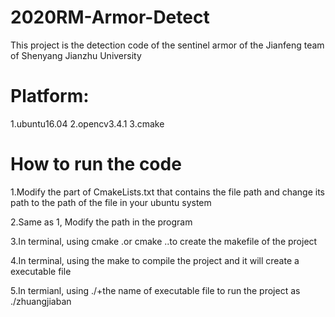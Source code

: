 # 2020RM-Armor-Detect
This project is the detection code of the sentinel armor of the Jianfeng team of Shenyang Jianzhu University

# Platform:
1.ubuntu16.04
2.opencv3.4.1
3.cmake

# How to run the code
1.Modify the part of CmakeLists.txt that contains the file path and change its path to the path of the file in your ubuntu system

2.Same as 1, Modify the path in the program

3.In terminal, using cmake .or cmake ..to create the makefile of the project

4.In terminal, using the make to compile the project and it will create a executable file

5.In termianl, using ./+the name of executable file to run the project as ./zhuangjiaban


